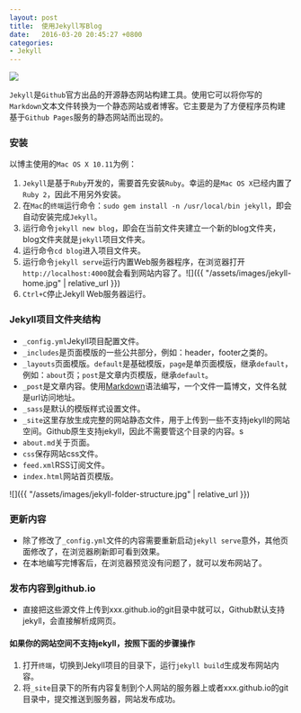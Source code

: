 ```yaml
---
layout: post
title:  使用Jekyll写Blog
date:   2016-03-20 20:45:27 +0800
categories:
- Jekyll
---
```


![](https://jekyllrb.com/img/logo-2x.png)

`Jekyll`是`Github`官方出品的开源静态网站构建工具。使用它可以将你写的`Markdown`文本文件转换为一个静态网站或者博客。它主要是为了方便程序员构建基于`Github Pages`服务的静态网站而出现的。

### 安装

以博主使用的`Mac OS X 10.11`为例：

1. `Jekyll`是基于`Ruby`开发的，需要首先安装`Ruby`。幸运的是`Mac OS X`已经内置了`Ruby 2`，因此不用另外安装。
2. 在`Mac`的`终端`运行命令：`sudo gem install -n /usr/local/bin jekyll`，即会自动安装完成`Jekyll`。
3. 运行命令`jekyll new blog`，即会在当前文件夹建立一个新的blog文件夹，blog文件夹就是`jekyll`项目文件夹。
4. 运行命令`cd blog`进入项目文件夹。
5. 运行命令`jekyll serve`运行内置Web服务器程序，在浏览器打开`http://localhost:4000`就会看到网站内容了。![]({{ "/assets/images/jekyll-home.jpg" | relative_url }})
6. `Ctrl+C`停止Jekyll Web服务器运行。

### Jekyll项目文件夹结构

* `_config.yml`Jekyll项目配置文件。
* `_includes`是页面模版的一些公共部分，例如：header，footer之类的。
* `_layouts`页面模版。`default`是基础模版，`page`是单页面模版，继承`default`，例如：`about`页；`post`是文章内页模版，继承`default`。
* `_post`是文章内容。使用[Markdown](https://guides.github.com/features/mastering-markdown/)语法编写，一个文件一篇博文，文件名就是url访问地址。
* `_sass`是默认的模版样式设置文件。
* `_site`这里存放生成完整的网站静态文件，用于上传到一些不支持jekyll的网站空间。Github原生支持jekyll，因此不需要管这个目录的内容。s
* `about.md`关于页面。
* `css`保存网站css文件。
* `feed.xml`RSS订阅文件。
* `index.html`网站首页模版。

![]({{ "/assets/images/jekyll-folder-structure.jpg" | relative_url }})

### 更新内容

* 除了修改了`_config.yml`文件的内容需要重新启动`jekyll serve`意外，其他页面修改了，在浏览器刷新即可看到效果。
* 在本地编写完博客后，在浏览器预览没有问题了，就可以发布网站了。

### 发布内容到github.io

* 直接把这些源文件上传到xxx.github.io的git目录中就可以，Github默认支持jekyll，会直接解析成网页。

#### 如果你的网站空间不支持jekyll，按照下面的步骤操作
1. 打开`终端`，切换到Jekyll项目的目录下，运行`jekyll build`生成发布网站内容。
2. 将`_site`目录下的所有内容复制到个人网站的服务器上或者xxx.github.io的git目录中，提交推送到服务器，网站发布成功。



